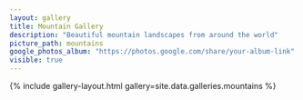 ```yaml
---
layout: gallery
title: Mountain Gallery
description: "Beautiful mountain landscapes from around the world"
picture_path: mountains
google_photos_album: "https://photos.google.com/share/your-album-link"
visible: true
---
```


{% include gallery-layout.html gallery=site.data.galleries.mountains %}
